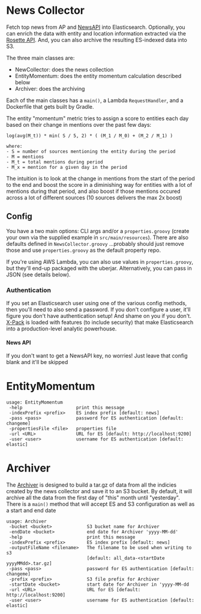 # News Collector
Fetch top news from AP and [NewsAPI](https://newsapi.org) into Elasticsearch. Optionally, you can enrich the data with entity and location information extracted via the [Rosette API](https://developer.rosette.com/). And, you can also archive the resulting ES-indexed data into S3.

The three main classes are:
- NewCollector: does the news collection
- EntityMomentum: does the entity momentum calculation described below
- Archiver: does the archiving

Each of the main classes has a `main()`, a Lambda `RequestHandler`, and a Dockerfile that gets built by Gradle.

The entity "momentum" metric tries to assign a score to entities each day based on their change in mentions over the past few days:
```
log(avg(M_t)) * min( S / 5, 2) * ( (M_1 / M_0) + (M_2 / M_1) )

where:
- S = number of sources mentioning the entity during the period
- M = mentions
- M_t = total mentions during period
- M_x = mention for a given day in the period
```

The intuition is to look at the change in mentions from the start of the period to the end and boost the score in a diminishing way for entities with a lot of mentions during that period, and also boost if those mentions occured across a lot of different sources (10 sources delivers the max 2x boost)

## Config
You have a two main options: CLI args and/or a `properties.groovy` (create your own via the supplied example in `src/main/resources`). There are also defaults defined in `NewsCollector.groovy` ...probably should just remove those and use `properties.groovy` as the default property repo.

If you're using AWS Lambda, you can also use values in `properties.groovy`, but they'll end-up packaged with the uberjar. Alternatively, you can pass in JSON (see details below).

### Authentication

If you set an Elasticsearch user using one of the various config methods, then you'll need to also send a password. If you don't configure a user, it'll figure you don't have authentication setup! And shame on you if you don't. [X-Pack](https://www.elastic.co/products/x-pack) is loaded with features (to include security) that make Elasticsearch into a production-level analytic powerhouse.

#### News API
If you don't want to get a NewsAPI key, no worries! Just leave that config blank and it'll be skipped

# EntityMomentum
```
usage: EntityMomentum
 -help                    print this message
 -indexPrefix <prefix>    ES index prefix [default: news]
 -pass <pass>             password for ES authentication [default: changeme]
 -propertiesFile <file>   properties file
 -url <URL>               URL for ES [default: http://localhost:9200]
 -user <user>             username for ES authentication [default: elastic]
```

# Archiver
The [Archiver](https://github.com/mbarretta/news_collector/blob/master/src/main/groovy/com/elastic/barretta/news_analysis/Archiver.groovy) is designed to build a tar.gz of data from all the indicies created by the news collector and save it to an S3 bucket. By default, it will archive all the data from the first day of "this" month until "yesterday". There is a `main()` method that will accept ES and S3 configuration as well as a start and end date
```
usage: Archiver
 -bucket <bucket>             S3 bucket name for Archiver
 -endDate <bucket>            end date for Archiver 'yyyy-MM-dd'
 -help                        print this message
 -indexPrefix <prefix>        ES index prefix [default: news]
 -outputFileName <filename>   The filename to be used when writing to s3
                              [default: all_data-<startDate yyyyMMdd>.tar.gz]
 -pass <pass>                 password for ES authentication [default: changeme]
 -prefix <prefix>             S3 file prefix for Archiver
 -startDate <bucket>          start date for Archiver in 'yyyy-MM-dd
 -url <URL>                   URL for ES [default: http://localhost:9200]
 -user <user>                 username for ES authentication [default: elastic]
```                              
